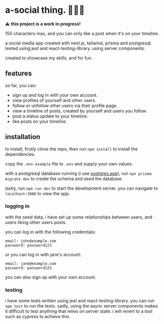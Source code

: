 # a-social thing. 🧑‍🤝‍🧑

⚠️ **this project is a work in progress!**

150 characters max, and you can only like a post when it's on your timeline.

a social media app created with next.js, tailwind, prisma and postgresql. tested using jest and react-testing-library. using server components.

created to showcase my skills, and for fun.

## features

so far, you can:

- sign up and log in with your own account.
- view profiles of yourself and other users.
- follow or unfollow other users via their profile page.
- view a timeline of posts, created by yourself and users you follow.
- post a status update to your timeline.
- like posts on your timeline.

## installation

to install, firstly clone the repo, then run `npm install` to install the dependencies.

copy the `.env.example` file to `.env` and supply your own values.

with a postgresql database running (i use [postgres.app](https://postgresapp.com/)), run `npx prisma migrate dev` to create the schema and seed the database.

lastly, run `npm run dev` to start the development server. you can navigate to `localhost:3000` to view the app.

### logging in

with the seed data, i have set up some relationships between users, and users liking other users posts.

you can log in with the following credentials:

```
email: john@example.com
password: password123
```

or you can log in with jane's account:

```
email: jane@example.com
password: password123
```

you can also sign up with your own account.

### testing

i have some tests written using jest and react-testing-library. you can run `npm test` to run the tests. sadly, using the async server components makes it difficult to test anything that relies on server state. i will revert to a tool such as cypress to achieve this.
